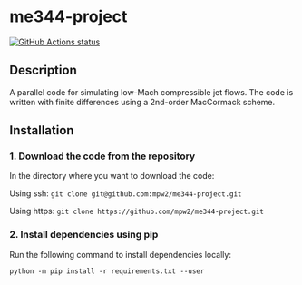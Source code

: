 <h1>me344-project</h1>

<p align="left">
  <a href="https://github.com/ricardochaves/python-lint"><img alt="GitHub Actions status" src="https://github.com/ricardochaves/python-lint/workflows/Python%20Lint/badge.svg"></a>
</p>

<h2>Description</h2>

<p>A parallel code for simulating low-Mach compressible jet flows. 
  The code is written with finite differences using a 2nd-order MacCormack scheme.</p>

<h2>Installation</h2>

<h3>1. Download the code from the repository </h3>

<p>In the directory where you want to download the code:</p>

<p>Using ssh: <code>git clone git@github.com:mpw2/me344-project.git</code></p>
<p>Using https: <code>git clone https://github.com/mpw2/me344-project.git</code></p>

<h3>2. Install dependencies using pip</h3>

<p>Run the following command to install dependencies locally:</p>

<code>python -m pip install -r requirements.txt --user</code>
